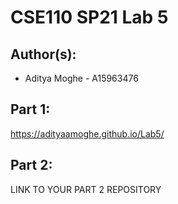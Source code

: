 # CSE110 SP21 Lab 5

## Author(s):
- Aditya Moghe - A15963476

## Part 1:

https://adityaamoghe.github.io/Lab5/

## Part 2:

LINK TO YOUR PART 2 REPOSITORY